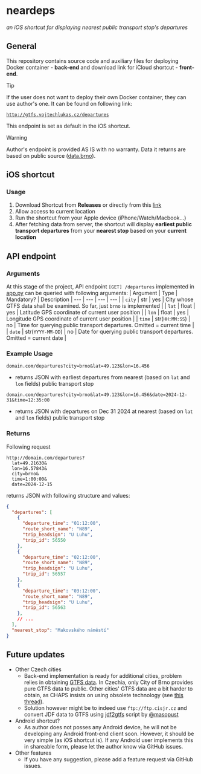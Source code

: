 # neardeps
_an iOS shortcut for displaying nearest public transport stop's departures_

## General
This repository contains source code and auxiliary files for deploying Docker container - **back-end** and download link for iCloud shortcut - **front-end**. 
> [!TIP]
> If the user does not want to deploy their own Docker container, they can use author's one. It can be found on following link:
> 
> [`http://gtfs.vojtechlukas.cz/departures`](http://gtfs.vojtechlukas.cz/departures)
> 
> This endpoint is set as default in the iOS shortcut. 

> [!WARNING]
> Author's endpoint is provided AS IS with no warranty. Data it returns are based on public source ([data.brno](https://data.brno.cz/datasets/379d2e9a7907460c8ca7fda1f3e84328/about)).


## iOS shortcut
### Usage
1. Download Shortcut from **Releases** or directly from this [link](https://www.icloud.com/shortcuts/497dde190bca4e229b83d160a694268b)
1. Allow access to current location
1. Run the shortcut from your Apple device (iPhone/Watch/Macbook...)
1. After fetching data from server, the shortcut will display **earliest public transport departures** from your **nearest stop** based on your **current location**


## API endpoint
### Arguments
At this stage of the project, API endpoint `[GET] /departures` implemented in [app.py](./app.py) can be queried with following arguments:
| Argument | Type | Mandatory? | Description
| --- | --- | --- | --- | 
| `city` | str | yes | City whose GTFS data shall be examined. So far, just `brno` is implemented |
| `lat`  | float  | yes | Latitude GPS coordinate of current user position |
| `lon`  | float  | yes | Longitude GPS coordinate of current user position |
| `time` | str(`HH:MM:SS`) | no | Time for querying public transport departures. Omitted = current time |
| `date` | str(`YYYY-MM-DD`) | no | Date for querying public transport departures. Omitted = current date | 

### Example Usage
```
domain.com/departures?city=brno&lat=49.123&lon=16.456
```
- returns JSON with earliest departures from nearest (based on `lat` and `lon` fields) public transport stop
```
domain.com/departures?city=brno&lat=49.123&lon=16.456&date=2024-12-31&time=12:35:00
```
- returns JSON with departures on Dec 31 2024 at nearest (based on `lat` and `lon` fields) public transport stop

### Returns
Following request
```
http://domain.com/departures?
  lat=49.21630&
  lon=16.57843&
  city=brno&
  time=1:00:00&
  date=2024-12-15
```
returns JSON with following structure and values:
```json
{
  "departures": [
    {
      "departure_time": "01:12:00",
      "route_short_name": "N89",
      "trip_headsign": "U Luhu",
      "trip_id": 56550
    },
    {
      "departure_time": "02:12:00",
      "route_short_name": "N89",
      "trip_headsign": "U Luhu",
      "trip_id": 56557
    },
    {
      "departure_time": "03:12:00",
      "route_short_name": "N89",
      "trip_headsign": "U Luhu",
      "trip_id": 56563
    },
    // ...
  ],
  "nearest_stop": "Makovského náměstí"
}
```

## Future updates
- Other Czech cities
  - Back-end implementation is ready for additional cities, problem relies in obtaining [GTFS data](https://developers.google.com/transit/gtfs). In Czechia, only City of Brno provides pure GTFS data to public. Other cities' GTFS data are a bit harder to obtain, as CHAPS insists on using obsolete technology (see [this thread](https://www.infoprovsechny.cz/request/pristup_ke_skutecne_strojove_zpr)). 
  - Solution however might be to indeed use `ftp://ftp.cisjr.cz` and convert JDF data to GTFS using [jdf2gtfs](https://www.infoprovsechny.cz/request/pristup_ke_skutecne_strojove_zpr) script by [@masopust](https://github.com/masopust)
- Android shortcut?
  - As author does not posses any Android device, he will not be developing any Android front-end client soon. However, it should be very simple (as iOS shortcut is). If any Android user implements this in shareable form, please let the author know via GitHub issues.
- Other features
  - If you have any suggestion, please add a feature request via GitHub issues.


